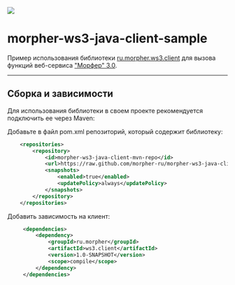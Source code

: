 [![](https://travis-ci.org/morpher-ru/morpher-ws3-java-client-sample.svg?branch=master)](https://travis-ci.org/morpher-ru/morpher-ws3-java-client-sample)

# morpher-ws3-java-client-sample

Пример использования библиотеки [ru.morpher.ws3.client](https://github.com/morpher-ru/morpher-ws3-java-client) для вызова функций веб-сервиса ["Морфер" 3.0](http://morpher.ru/ws3).
***

## Сборка и зависимости
Для использования библиотеки в своем проекте рекомендуется подключить ее через Maven:

Добавьте в файл pom.xml репозиторий, который содержит библиотеку:

```xml
    <repositories>
        <repository>
            <id>morpher-ws3-java-client-mvn-repo</id>
            <url>https://raw.github.com/morpher-ru/morpher-ws3-java-client/mvn-repo</url>
            <snapshots>
                <enabled>true</enabled>
                <updatePolicy>always</updatePolicy>
            </snapshots>
        </repository>
    </repositories>
```

Добавить зависимость на клиент:

```xml
     <dependencies>
         <dependency>
             <groupId>ru.morpher</groupId>
             <artifactId>ws3.client</artifactId>
             <version>1.0-SNAPSHOT</version>
             <scope>compile</scope>
         </dependency>
     </dependencies>
```
